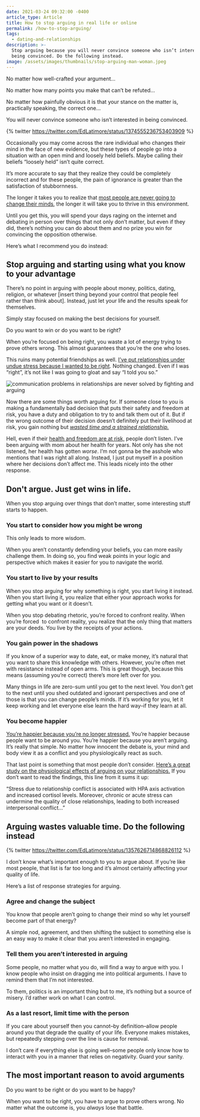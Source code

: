 ```yaml
---
date: 2021-03-24 09:32:00 -0400
article_type: Article
title: How to stop arguing in real life or online
permalink: /how-to-stop-arguing/
tags:
  - dating-and-relationships
description: >-
  Stop arguing because you will never convince someone who isn’t interested in
  being convinced. Do the following instead.
image: /assets/images/thumbnails/stop-arguing-man-woman.jpeg
---
```

No matter how well-crafted your argument…

No matter how many points you make that can’t be refuted…

No matter how painfully obvious it is that your stance on the matter is, practically speaking, the correct one…

You will never convince someone who isn’t interested in being convinced.

{% twitter https://twitter.com/EdLatimore/status/1374555236753403909 %}

Occasionally you may come across the rare individual who changes their mind in the face of new evidence, but these types of people go into a situation with an open mind and loosely held beliefs. Maybe calling their beliefs “loosely held” isn’t quite correct.

It’s more accurate to say that they realize they could be completely incorrect and for these people, the pain of ignorance is greater than the satisfaction of stubbornness.

The longer it takes you to realize that [most people are never going to change their minds](/tough-love/), the longer it will take you to thrive in this environment.

Until you get this, you will spend your days raging on the internet and debating in person over things that not only don’t matter, but even if they did, there’s nothing you can do about them and no prize you win for convincing the opposition otherwise.

Here’s what I recommend you do instead:

## Stop arguing and starting using what you know to your advantage

There’s no point in arguing with people about money, politics, dating, religion, or whatever \[insert thing beyond your control that people feel rather than think about\]. Instead, just let your life and the results speak for themselves.

Simply stay focused on making the best decisions for yourself.

Do you want to win or do you want to be right?

When you’re focused on being right, you waste a lot of energy trying to prove others wrong. This almost guarantees that you’re the one who loses.

This ruins many potential friendships as well. [I’ve put relationships under undue stress because I wanted to be right](/when-to-end-a-friendship/). Nothing changed. Even if I was “right”, it’s not like I was going to gloat and say “I told you so.”

![communication problems in relationships are never solved by fighting and arguing](/assets/images/posts/2021/stop-arguing-man-woman.jpeg "The is exhausting and nothing productive happens")

Now there are some things worth arguing for. If someone close to you is making a fundamentally bad decision that puts their safety and freedom at risk, you have a duty and obligation to try to and talk them out of it. But if the wrong outcome of their decision doesn’t definitely put their livelihood at risk, you gain nothing but [*wasted time and a strained relationship.*](/relationship-advice/)

Hell, even if their [health and freedom are at risk,](/8-things-to-know-if-you-want-to-quit-drinking/) people don’t listen. I’ve been arguing with mom about her health for years. Not only has she not listened, her health has gotten *worse*. I’m not gonna be the asshole who mentions that I was right all along. Instead, I just put myself in a position where her decisions don’t affect me. This leads nicely into the other response.

## Don't argue. Just get wins in life.

When you stop arguing over things that don’t matter, some interesting stuff starts to happen.

### You start to consider how you might be wrong

This only leads to more wisdom.

When you aren’t constantly defending your beliefs, you can more easily challenge them. In doing so, you find weak points in your logic and perspective which makes it easier for you to navigate the world.

### You start to live by your results

When you stop arguing for why something is right, you start living it instead. When you start living it, you realize that either your approach works for getting what you want or it doesn’t.

When you stop debating rhetoric, you’re forced to confront reality. When you’re forced&nbsp; to confront reality, you realize that the only thing that matters are your deeds. You live by the receipts of your actions.

### You gain power in the shadows

If you know of a superior way to date, eat, or make money, it’s natural that you want to share this knowledge with others. However, you’re often met with resistance instead of open arms. This is great though, because this means (assuming you’re correct) there’s more left over for you.

Many things in life are zero-sum until you get to the next level. You don’t get to the next until you shed outdated and ignorant perspectives and one of those is that you can change people’s minds. If it’s working for you, let it keep working and let everyone else learn the hard way–if they learn at all.&nbsp;

### You become happier

[You’re happier because you’re no longer stressed.](/how-to-be-happy-again/) You’re happier because people want to be around you. You’re happier because you aren’t arguing. It’s really that simple. No matter how innocent the debate is, your mind and body view it as a conflict and you physiologically react as such.

That last point is something that most people don’t consider. [Here’s a great study on the physiological effects of arguing on your relationships.](https://www.ncbi.nlm.nih.gov/pmc/articles/PMC3800024/) If you don’t want to read the findings, this line from it sums it up:

“Stress due to relationship conflict is associated with HPA axis activation and increased cortisol levels. Moreover, chronic or acute stress can undermine the quality of close relationships, leading to both increased interpersonal conflict…”

## **Arguing wastes valuable time. Do the following instead**

{% twitter https://twitter.com/EdLatimore/status/1357626714868826112 %}

I don’t know what’s important enough to you to argue about. If you’re like most people, that list is far too long and it’s almost certainly affecting your quality of life.

Here’s a list of response strategies for arguing.

### Agree and change the subject

You know that people aren’t going to change their mind so why let yourself become part of that energy?

A simple nod, agreement, and then shifting the subject to something else is an easy way to make it clear that you aren’t interested in engaging.

### Tell them you aren’t interested in arguing

Some people, no matter what you do, will find a way to argue with you. I know people who insist on dragging me into political arguments. I have to remind them that I’m not interested.

To them, politics is an important thing but to me, it’s nothing but a source of misery. I’d rather work on what I can control.

### As a last resort, limit time with the person

If you care about yourself then you cannot–by definition–allow people around you that degrade the quality of your life. Everyone makes mistakes, but repeatedly stepping over the line is cause for removal.

I don’t care if everything else is going well–some people only know how to interact with you in a manner that relies on negativity. Guard your sanity.

## The most important reason to avoid arguments

Do you want to be right or do you want to be happy?

When you want to be right, you have to argue to prove others wrong. No matter what the outcome is, you *always* lose that battle.
